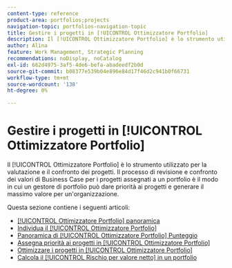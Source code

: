 ```yaml
---
content-type: reference
product-area: portfolios;projects
navigation-topic: portfolios-navigation-topic
title: Gestire i progetti in [!UICONTROL Ottimizzatore Portfolio]
description: Il [!UICONTROL Ottimizzatore Portfolio] è lo strumento utilizzato per la valutazione e il confronto dei progetti. Il processo di revisione e confronto dei valori di Business Case per i progetti assegnati a un portfolio è il modo in cui un gestore di portfolio può dare priorità ai progetti e generare il massimo valore per un'organizzazione.
author: Alina
feature: Work Management, Strategic Planning
recommendations: noDisplay, noCatalog
exl-id: 662d4975-3af5-4de6-befa-abadeedf2b0d
source-git-commit: b08377e539b04e896e84d17f46d2c941b0f66731
workflow-type: tm+mt
source-wordcount: '138'
ht-degree: 0%

---
```


# Gestire i progetti in [!UICONTROL Ottimizzatore Portfolio]

Il [!UICONTROL Ottimizzatore Portfolio] è lo strumento utilizzato per la valutazione e il confronto dei progetti. Il processo di revisione e confronto dei valori di Business Case per i progetti assegnati a un portfolio è il modo in cui un gestore di portfolio può dare priorità ai progetti e generare il massimo valore per un&#39;organizzazione.

Questa sezione contiene i seguenti articoli:

* [[!UICONTROL Ottimizzatore Portfolio] panoramica](../../../manage-work/portfolios/portfolio-optimizer/portfolio-optimizer-overview.md)
* [Individua il [!UICONTROL Ottimizzatore Portfolio]](../../../manage-work/portfolios/portfolio-optimizer/locate-portfolio-optimizer.md)
* [Panoramica di [!UICONTROL Ottimizzatore Portfolio] Punteggio](../../../manage-work/portfolios/portfolio-optimizer/portfolio-optimizer-score.md)
* [Assegna priorità ai progetti in [!UICONTROL Ottimizzatore Portfolio]](../../../manage-work/portfolios/portfolio-optimizer/prioritize-projects-in-portfolio-optimizer.md)
* [Ottimizzare i progetti in [!UICONTROL Ottimizzatore Portfolio]](../../../manage-work/portfolios/portfolio-optimizer/optimize-projects-in-portfolio-optimizer.md)
* [Calcola il [!UICONTROL Rischio per valore netto] in un portfolio](../../../manage-work/portfolios/portfolio-optimizer/calculate-risk-to-net-value-in-portfolio.md)
